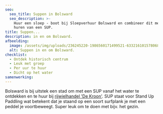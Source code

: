 ```yaml
---
seo:
  seo_title: Suppen in Bolsward
  seo_description: >-
    Huur een sloep - boot bij Sloepverhuur Bolsward en combineer dit met het
    huren van een SUP.
title: Suppen...
description: in en om Bolsward.
afbeelding:
  image: /assets/img/uploads/236245220-1986560171499521-6332161015780689898-n.jpg
  alt: Suppen in en om Bolsward.
checklist:
  - Ontdek historisch centrum
  - Leuk met groep
  - Per uur te huur
  - Dicht op het water
samenwerking:
---
```


Bolsward is bij uitstek een stad om met een SUP vanaf het water te ontdekken en te huur bij <a target="_blank" rel="noopener" href="https://rijwielhandeldekroon.nl">rijwielhandel 'De Kroon'</a>. SUP staat voor Stand Up Paddling wat betekent dat je staand op een soort surfplank je met een peddel je voortbeweegt. Super leuk om te doen met bijv. het gezin.&nbsp;
